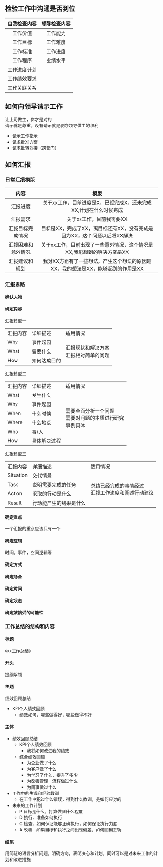 ## 检验工作中沟通是否到位       

| 自我检查内容 | 领导检查内容 |
| :----------: | :----------: |
|   工作价值   |   工作能力   |
|   工作目标   |   工作难度   |
|   工作标准   |   工作进度   |
|   工作程序   |   业绩水平   |
| 工作进度计划 |              |
| 工作绩效要求 |              |
| 工作关联关系 |              |
## 如何向领导请示工作
让上司做主，你才是对的      
请示就是尊重，没有请示就是剥夺领导做主的权利        
- 请示工作指示          
- 请求批准方案       
- 请求批转对接（跨部门）    

## 如何汇报
### 日常汇报模版
|        内容        |                                       模版                                       |
| :----------------: | :------------------------------------------------------------------------------: |
|      汇报进度      |        关于xx工作，目前进度是X，已经完成X，还未完成XX,计划在什么时候完成         |
|      汇报需求      |                             关于xx工作，目前我需要XX                             |
|  汇报目标完成情况  |     目标是XX，完成了XX，离目标还有XX，没有完成是因为XX，这个问题以后将XX解决     |
| 汇报困难和意外情况 |     关于xx工作，目前出现了一些意外情况，这个情况是XX,我能想到的解决方案是XX      |
|   汇报建议和规划   | 我对XX方面有了一些想法，产生这个想法的原因是XX，我的想法是XX，能够起到的作用是XX |

### 汇报思路        
#### 确认人物
#### 确定内容

<table>
<head>汇报模型一</head>
    <tr>
        <td>汇报内容</td>
        <td>详细描述</td>
        <td>适用情况</td>
    </tr>
    <tr>
        <td>Why</td>
        <td>事件起因</td>
        <td rowspan="4">
          汇报现状和解决方案<br/>
          汇报相对简单的问题<br/>
        </td>
    </tr>
    <tr>
        <td>What</td>
        <td>需要什么</td>
    </tr>
    <tr>
        <td>How</td>
        <td>如何达成目的</td> 
    </tr>
</table>
 
<table>
<head>汇报模型二</head>
    <tr>
        <td>汇报内容</td>
        <td>详细描述</td>
        <td>适用情况</td>
    </tr>
     <tr>
        <td>What</td>
        <td>发生什么</td>
        <td rowspan="6">
          需要全面分析一个问题<br/>
          需要对问题的本质进行研究<br/>
          事例具体<br/>
        </td>
    </tr>
    <tr>
        <td>Why</td>
        <td>事件起因</td>
    </tr>
      <tr>
        <td>When</td>
        <td>什么时候</td>
    </tr>
      <tr>
        <td>Where</td>
        <td>什么地点</td>
    </tr>
       <tr>
        <td>Who</td>
        <td>事/人</td>
    </tr>
        <tr>
        <td>How</td>
        <td>具体解决过程</td>
    </tr>
     
</table>

<table>
<head>汇报模型三</head>
    <tr>
        <td>汇报内容</td>
        <td>详细描述</td>
        <td>适用情况</td>
    </tr>
     <tr>
        <td>Situation</td>
        <td>交代情景</td>
        <td rowspan="4">
          总结已经完成的事情经过<br/>
          汇报工作进度和阐述行动建议<br/>
        </td>
    </tr>
    <tr>
        <td>Task</td>
        <td>说明需要完成的任务</td>
    </tr>
      <tr>
        <td>Action</td>
        <td>采取的行动是什么</td>
    </tr>
      <tr>
        <td>Result</td>
        <td>行动能产生的结果是什么</td>
    </tr>
     
</table>

#### 确定重点
   一个汇报的重点应该只有一个
#### 确定逻辑
  时间，事件，空间逻辑等 
#### 确定方式
#### 确定场合
#### 确定时间
#### 确定状态
#### 确定被接受的可能性
    
### 工作总结的结构和内容

#### 标题
《xx工作总结》
#### 开头
提纲挈领
#### 主题
绩效回顾总结
- KPI个人绩效回顾
  - 绩效如何，哪些做得好，哪些做得不好    
#### 主体
- 绩效回顾总结
  - KPI个人绩效回顾
    - 我将如何改进我的绩效
  - 综合绩效回顾
    - 为企业做了什么
    - 为客户做了什么
    - 为学习了什么，提升了多少
    - 为改善管理，流程做过什么
    - 为同事做过什么
- 工作中的失误和经验教训
    - 在工作中犯过什么错误，得到什么教训，是如何应对的
- 未来的工作计划
    - P 目标是什么，打算做到什么程度
    - D 执行，准备如何执行
    - C 检查，如何保证能够正确执行，如何保证执行力度
    - A 改善，如果目标和执行之间出现偏差，如何回到正轨
#### 结尾
用简短的语言分析问题，明确方向，表明决心和计划。同时可以是对未来工作的计划和改进措施        

      
